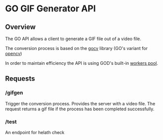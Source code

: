 # GO GIF Generator API

## Overview
The GO API allows a client to generate a GIF file out of a video file.

The conversion process is based on the [gocv](https://gocv.io/) library (GO's variant for [opencv](https://opencv.org/))

In order to maintain efficiency the API is using GOD's built-in  [workers pool](https://gobyexample.com/worker-pools).


## Requests

### /gifgen
Trigger the conversion process. Provides the server with a video file.
The request returns a gif file if the process has been completed successfully. 

### /test
An endpoint for helath check